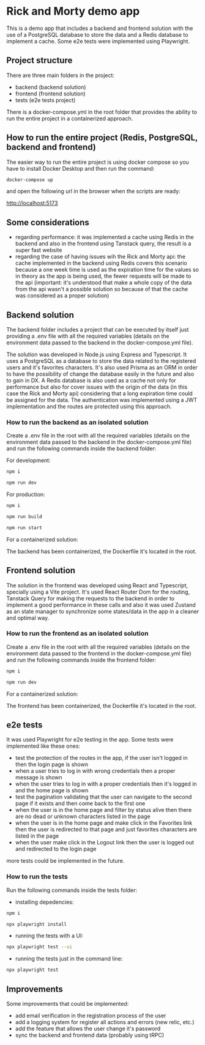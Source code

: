 # Rick and Morty demo app

This is a demo app that includes a backend and frontend solution with the use of a PostgreSQL database to store the data and a Redis database to implement a cache. Some e2e tests were implemented using Playwright.

## Project structure

There are three main folders in the project:

- backend (backend solution)
- frontend (frontend solution)
- tests (e2e tests project)

There is a docker-compose.yml in the root folder that provides the ability to run the entire project in a containerized approach.

## How to run the entire project (Redis, PostgreSQL, backend and frontend)

The easier way to run the entire project is using docker compose so you have to install Docker Desktop and then run the command:

```bash
docker-compose up
```

and open the following url in the browser when the scripts are ready:

[http://localhost:5173](http://localhost:5173)

## Some considerations

- regarding performance: it was implemented a cache using Redis in the backend and also in the frontend using Tanstack query, the result is a super fast website
- regarding the case of having issues wih the Rick and Morty api: the cache implemented in the backend using Redis covers this scenario because a one week time is used as the expiration time for the values so in theory as the app is being used, the fewer requests will be made to the api (important: it's understood that make a whole copy of the data from the api wasn't a possible solution so because of that the cache was considered as a proper solution)

## Backend solution

The backend folder includes a project that can be executed by itself just providing a .env file with all the required variables (details on the environment data passed to the backend in the docker-compose.yml file).

The solution was developed in Node.js using Express and Typescript. It uses a PostgreSQL as a database to store the data related to the registered users and it's favorites characters. It's also used Prisma as an ORM in order to have the possibility of change the database easily in the future and also to gain in DX. A Redis database is also used as a cache not only for performance but also for cover issues with the origin of the data (in this case the Rick and Morty api) considering that a long expiration time could be assigned for the data. The authentication was implemented using a JWT implementation and the routes are protected using this approach.

### How to run the backend as an isolated solution

Create a .env file in the root with all the required variables (details on the environment data passed to the backend in the docker-compose.yml file) and run the following commands inside the backend folder:

For development:

```bash
npm i
```

```bash
npm run dev
```

For production:

```bash
npm i
```

```bash
npm run build
```

```bash
npm run start
```

For a containerized solution:

The backend has been containerized, the Dockerfile it's located in the root.

## Frontend solution

The solution in the frontend was developed using React and Typescript, specially using a Vite project. It's used React Router Dom for the routing, Tanstack Query for making the requests to the backend in order to implement a good performance in these calls and also it was used Zustand as an state manager to synchronize some states/data in the app in a cleaner and optimal way.

### How to run the frontend as an isolated solution

Create a .env file in the root with all the required variables (details on the environment data passed to the frontend in the docker-compose.yml file) and run the following commands inside the frontend folder:

```bash
npm i
```

```bash
npm run dev
```

For a containerized solution:

The frontend has been containerized, the Dockerfile it's located in the root.

## e2e tests

It was used Playwright for e2e testing in the app. Some tests were implemented like these ones:

- test the protection of the routes in the app, if the user isn't logged in then the login page is shown
- when a user tries to log in with wrong credentials then a proper message is shown
- when the user tries to log in with a proper credentials then it's logged in and the home page is shown
- test the pagination validating that the user can navigate to the second page if it exists and then come back to the first one
- when the user is in the home page and filter by status alive then there are no dead or unknown characters listed in the page
- when the user is in the home page and make click in the Favorites link then the user is redirected to that page and just favorites characters are listed in the page
- when the user make click in the Logout link then the user is logged out and redirected to the login page

more tests could be implemented in the future.

### How to run the tests

Run the following commands inside the tests folder:

- installing depedencies:

```bash
npm i
```

```bash
npx playwright install
```

- running the tests with a UI:

```bash
npx playwright test --ui
```

- running the tests just in the command line:

```bash
npx playwright test
```

## Improvements

Some improvements that could be implemented:

- add email verification in the registration process of the user
- add a logging system for register all actions and errors (new relic, etc.)
- add the feature that allows the user change it's password
- sync the backend and frontend data (probably using tRPC)